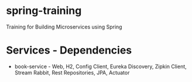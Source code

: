 # spring-training
Training for Building Microservices using Spring
# Services - Dependencies
- book-service - Web, H2, Config Client, Eureka Discovery, Zipkin Client, Stream Rabbit, Rest Repositories, JPA, Actuator